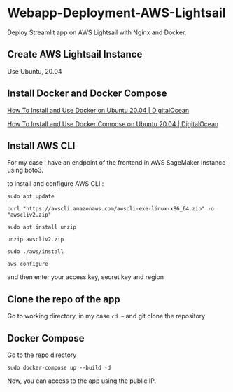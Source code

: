 # Webapp-Deployment-AWS-Lightsail

Deploy Streamlit app on AWS Lightsail with Nginx and Docker.

## Create AWS Lightsail Instance

Use Ubuntu, 20.04

## Install Docker and Docker Compose

[How To Install and Use Docker on Ubuntu 20.04 | DigitalOcean](https://www.digitalocean.com/community/tutorials/how-to-install-and-use-docker-on-ubuntu-20-04)

[How To Install and Use Docker Compose on Ubuntu 20.04 | DigitalOcean](https://www.digitalocean.com/community/tutorials/how-to-install-and-use-docker-compose-on-ubuntu-20-04)

## Install AWS CLI
For my case i have an endpoint of the frontend in AWS SageMaker Instance using boto3.

to install and configure AWS CLI : 

`sudo apt update`

`curl "https://awscli.amazonaws.com/awscli-exe-linux-x86_64.zip" -o "awscliv2.zip"`

`sudo apt install unzip`

`unzip awscliv2.zip`

`sudo ./aws/install`

`aws configure`

and then enter your access key, secret key and region

## Clone the repo of the app

Go to working directory, in my case `cd ~`  and git clone the repository

## Docker Compose

Go to the repo directory 

`sudo docker-compose up --build -d`



Now, you can access to the app using the public IP.

